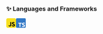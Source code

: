 ### ✨ Languages and Frameworks

<img align="left" alt="JavaScript" width="26px" src=".github/images/javascript.png">
<img align="left" alt="TypeScript" width="26px" src=".github/images/typescript.png">
